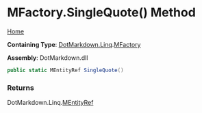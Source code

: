 <a name="_top"></a>

# MFactory\.SingleQuote\(\) Method

[Home](../../../../README.md#_top)

**Containing Type**: [DotMarkdown.Linq](../../README.md#_top)\.[MFactory](../README.md#_top)

**Assembly**: DotMarkdown\.dll

```csharp
public static MEntityRef SingleQuote()
```

### Returns

DotMarkdown\.Linq\.[MEntityRef](../../MEntityRef/README.md#_top)

